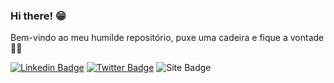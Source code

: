 ### Hi there! 😁

Bem-vindo ao meu humilde repositório, puxe uma cadeira e fique a vontade 🎵🍺

[![Linkedin Badge](https://img.shields.io/badge/-LinkedIn-blue?style=flat-square&logo=Linkedin&logoColor=white&link=https://www.linkedin.com/in/laalmeida/)](https://www.linkedin.com/in/laalmeida/)
[![Twitter Badge](https://img.shields.io/badge/-Twitter-1ca0f1?style=flat-square&labelColor=1ca0f1&logo=twitter&logoColor=white&link=https://www.linkedin.com/in/laalmeida/)](https://www.linkedin.com/in/laalmeida/)
![Site Badge](https://img.shields.io/static/v1?label=SITE&message=https://garouxl.github.io/&color=brightgreen)


<!--
**garouxl/garouxl** is a ✨ _special_ ✨ repository because its `README.md` (this file) appears on your GitHub profile.

Here are some ideas to get you started:

- 🔭 I’m currently working on ...
- 🌱 I’m currently learning ...
- 👯 I’m looking to collaborate on ...
- 🤔 I’m looking for help with ...
- 💬 Ask me about ...
- 📫 How to reach me: ...
- 😄 Pronouns: ...
- ⚡ Fun fact: ...
-->
